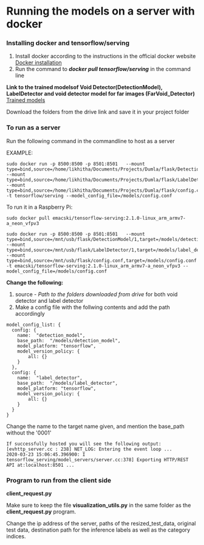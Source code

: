 # Running the models on a server with docker

### **Installing docker and tensorflow/serving**
1. Install docker according to the instructions in the official docker website [Docker installation](https://docs.docker.com/install/) </br>
2. Run the command to ***docker pull tensorflow/serving*** in the command line  </br>


**Link to the trained modelsof Void Detector(DetectionModel), LabelDetector and void detector model for far images (FarVoid_Detector)** </br> 
[Trained models](https://drive.google.com/open?id=1I0Ey3kGSOjUn3HBk7iC0BWi5t_XaedN4)

Download the folders from the drive link and save it in your project folder

### **To run as a server**
Run the following command in the commandline to host as a server</br>

EXAMPLE:</br>
```
sudo docker run -p 8500:8500 -p 8501:8501   --mount type=bind,source=/home/likhitha/Documents/Projects/Dumla/flask/DetectionModel/1,target=/models/detection_model/0001   --mount type=bind,source=/home/likhitha/Documents/Projects/Dumla/flask/LabelDetector/1,target=/models/label_detector/0001  --mount type=bind,source=/home/likhitha/Documents/Projects/Dumla/flask/config.conf,target=/models/config.conf   -t tensorflow/serving --model_config_file=/models/config.conf
```

To run it in a Raspberry Pi:
```
sudo docker pull emacski/tensorflow-serving:2.1.0-linux_arm_armv7-a_neon_vfpv3
```

```
sudo docker run -p 8500:8500 -p 8501:8501   --mount type=bind,source=/mnt/usb/flask/DetectionModel/1,target=/models/detection_model/0001   --mount type=bind,source=/mnt/usb/flask/LabelDetector/1,target=/models/label_detector/0001  --mount type=bind,source=/mnt/usb/flask/config.conf,target=/models/config.conf   -t emacski/tensorflow-serving:2.1.0-linux_arm_armv7-a_neon_vfpv3 --model_config_file=/models/config.conf

```
**Change the following:** </br>
1. source - *Path to the folders downloaded from drive* for both void detector and label detector </br>
2. Make a config file with the follwing contents and add the path accordingly </br> 

```
model_config_list: {
  config: {
    name:  "detection_model",
    base_path:  "/models/detection_model",
    model_platform: "tensorflow",
    model_version_policy: {
        all: {}
    }
  },
  config: {
    name:  "label_detector",
    base_path:  "/models/label_detector",
    model_platform: "tensorflow",
    model_version_policy: {
        all: {}
    }
  }
}
```

Change the name to the target name given, and mention the base_path without the '0001' </br>
```
If successfully hosted you will see the following output:
[evhttp_server.cc : 238] NET_LOG: Entering the event loop ...
2020-03-23 15:06:45.396900: I tensorflow_serving/model_servers/server.cc:378] Exporting HTTP/REST API at:localhost:8501 ...
```
### **Program to run from the client side**
**client_request.py** </br>

Make sure to keep the file **visualization_utils.py** in the same folder as the **client_request.py** program.</br>

Change the ip address of the server, paths of the resized_test_data, original test data, destination path for the inference labels as well as the category indices.</br>
